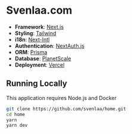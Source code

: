 # Svenlaa.com

- **Framework**: [Next.js](https://nextjs.org)
- **Styling**: [Tailwind](https://tailwindcss.org)
- **i18n**: [Next-Intl](https://next-intl-docs.vercel.app)
- **Authentication**: [NextAuth.js](https://next-auth.js.org)
- **ORM**: [Prisma](https://prisma.io/)
- **Database**: [PlanetScale](https://planetscale.com)
- **Deployment**: [Vercel](https://vercel.com)

## Running Locally

This application requires Node.js and Docker

```bash
git clone https://github.com/svenlaa/home.git
cd home
yarn
yarn dev
```

